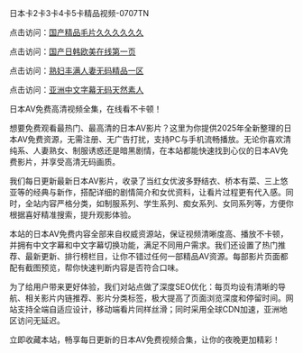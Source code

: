 
日本卡2卡3卡4卡5卡精品视频-0707TN

点击访问：<a href="https://vassv.pages.dev/">国产精品毛片久久久久久久</a>

点击访问：<a href="https://gsd-agv.pages.dev//">国产日韩欧美在线第一页</a>

点击访问：<a href="https://tfda.pages.dev/">熟妇丰满人妻无码精品一区</a>

点击访问：<a href="https://bsdf-5f5.pages.dev/">亚洲中文字幕无码天然素人</a>


日本AV免费高清视频全集，在线看不卡顿！

想要免费观看最热门、最高清的日本AV影片？这里为你提供2025年全新整理的日本AV免费资源，无需注册、无广告打扰，支持PC与手机流畅播放。无论你喜欢清纯系、人妻熟女、制服诱惑还是暗黑剧情，在本站都能快速找到心仪的日本AV免费影片，并享受高清无码画质。

我们每日更新最新日本AV影片，收录了当红女优波多野结衣、桥本有菜、三上悠亚等的经典与新作，搭配详细的剧情简介和女优资料，让看片过程更有代入感。同时，全站内容严格分类，如制服系列、学生系列、痴女系列、女同系列等，方便你根据喜好精准搜索，提升观影体验。

本站的日本AV免费内容全部来自权威资源站，保证视频清晰度高、播放不卡顿，并拥有中文字幕和中文字幕切换功能，满足不同用户需求。我们还设置了热门推荐、最新更新、排行榜栏目，让你不错过任何一部精品AV资源。每部影片页面都配有截图预览，帮你快速判断内容是否符合口味。

为了给用户带来更好体验，我们对站点做了深度SEO优化：每页均设有清晰的导航、相关影片内链推荐、影片分类标签，极大提高了页面浏览深度和停留时间。网站支持全端自适应设计，移动端看片同样丝滑；同时采用全球CDN加速，亚洲地区访问无延迟。

立即收藏本站，畅享每日更新的日本AV免费视频合集，让你的夜晚更加精彩！
<span style="display:none;">[Canonical link] ( ）</span>
